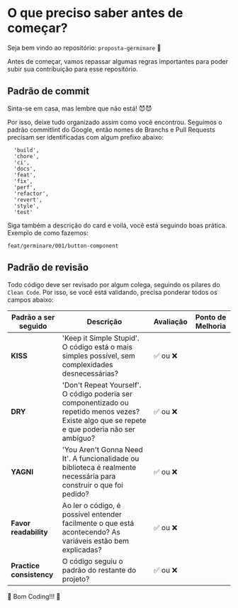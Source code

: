 # O que preciso saber antes de começar?

Seja bem vindo ao repositório: `proposta-germinare` :rocket:

Antes de começar, vamos repassar algumas regras importantes para poder subir sua contribuição para esse repositório.

## Padrão de commit

Sinta-se em casa, mas lembre que não está! :smiling_imp::smiling_imp:

Por isso, deixe tudo organizado assim como você encontrou. Seguimos o padrão commitlint do Google, então nomes de Branchs e Pull Requests precisam ser identificadas com algum prefixo abaixo:

  ```
    'build',
    'chore',
    'ci',
    'docs',
    'feat',
    'fix',
    'perf',
    'refactor',
    'revert',
    'style',
    'test'
  ``` 
Siga também a descrição do card e voilá, você está seguindo boas prática. Exemplo de como fazemos:

`feat/germinare/001/button-component`

## Padrão de revisão 

Todo código deve ser revisado por algum colega, seguindo os pilares do `Clean Code`. Por isso, se você está validando, precisa ponderar todos os campos abaixo:

| Padrão a ser seguido | Descrição | Avaliação | Ponto de Melhoria | 
| --- | --- | --- | --- |
| **KISS** | 'Keep it Simple Stupid'. O código está o mais simples possível, sem complexidades desnecessárias? | :white_check_mark: ou :x: | |
| **DRY** | 'Don't Repeat Yourself'. O código poderia ser componentizado ou repetido menos vezes? Existe algo que se repete e que poderia não ser ambíguo?  | :white_check_mark: ou :x: | |
| **YAGNI** | 'You Aren't Gonna Need It'. A funcionalidade ou biblioteca é realmente necessária para construir o que foi pedido?  | :white_check_mark: ou :x: | |
| **Favor readability** | Ao ler o código, é possível entender facilmente o que está acontecendo? As variáveis estão bem explicadas? | :white_check_mark: ou :x: | |
| **Practice consistency** | O código seguiu o padrão do restante do projeto? | :white_check_mark: ou :x: | |

:space_invader: Bom Coding!!! :space_invader:
